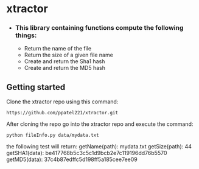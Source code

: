 # xtractor #
* ### This library containing functions compute the following things:
  * Return the name of the file
  * Return the size of a given file name
  * Create and return the Sha1 hash
  * Create and return the MD5 hash

## Getting started ##
Clone the xtractor repo using this command:

`https://github.com/ppatel221/xtractor.git`

After cloning the repo go into the xtractor repo and execute the command:

`python fileInfo.py data/mydata.txt`

the following test will return:
getName(path): mydata.txt
getSize(path): 44
getSHA1(data): be417768b5c3c5c1d9bcb2e7c119196dd76b5570
getMD5(data): 37c4b87edffc5d198ff5a185cee7ee09


